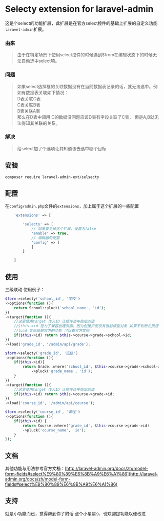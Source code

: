 Selecty extension for laravel-admin
======

这是个select的功能扩展，此扩展是在官方select控件的基础上扩展的自定义功能`laravel-admin`扩展。

### 由来
> 由于在特定场景下使用select控件的时候遇到$from在编辑状态下的时候无法自动选中select项。

### 问题
> 如果select选择框的关联数据没有在当前数据表记录的话，就无法选中。例如有数据表关联如下情况： <br>
D表关联C表<br>
C表关联B表<br>
B表关联A表<br>
那么在D表中调用 C的数据没问题应该D表有字段关联了C表，
但是A,B就无法得知其关联的关系。

### 解决
> 给select加了个选项让其知道该去选中哪个目标


## 安装

```bash
composer require laravel-admin-ext/selsecty
```

## 配置

在`config/admin.php`文件的`extensions`，加上属于这个扩展的一些配置
```php
    'extensions' => [

        'selecty' => [
            // 如果要关掉这个扩展，设置为false
            'enable' => true,
            // 编辑器的配置
            'config' => [
            ]
        ]

    ]
```

## 使用

三级联动 使用例子：
```php
$form->selecty('school_id', '学校')
->options(function (){
    return School::pluck('school_name', 'id');
})
->target(function (){ 
    //这里使用target 传入ID 让控件选中指定的值 
    //$this->id 是为了兼容创建页面，因为创建页面没有当前模型对象 如果不判断会报错
    //load 实际就是官方的功能 可以看官方文档
    if($this->id) return $this->course->grade->school->id;
})
->load('grade_id', '/admin/api/grade');

$form->selecty('grade_id', '班级')
->options(function (){
    if($this->id){
        return Grade::where('school_id', $this->course->grade->school->id)
            ->pluck('grade_name', 'id');
    }
})
->target(function (){
    //这里使用target 传入ID 让控件选中指定的值
    if($this->id) return $this->course->grade->id;
})
->load('course_id', '/admin/api/course');

$form->selecty('course_id', '课程')
->options(function (){
    if($this->id) {
        return Course::where('grade_id', $this->course->grade->id)
        ->pluck('course_name', 'id');
    }
});
```
## 文档
其他功能与用法参考官方文档：[http://laravel-admin.org/docs/zh/model-form-fields#select%E9%80%89%E6%8B%A9%E6%A1%86](http://laravel-admin.org/docs/zh/model-form-fields#select%E9%80%89%E6%8B%A9%E6%A1%86)

## 支持

就是小功能而已，觉得帮到你了的话 点个小星星:)，也欢迎提功能以便改进
